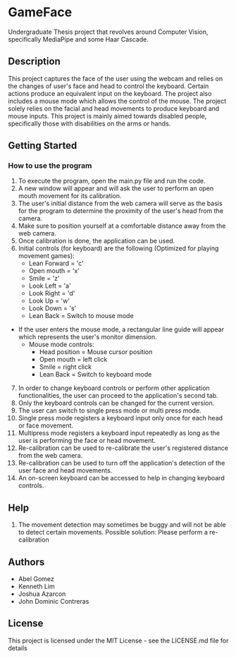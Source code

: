 # GameFace
Undergraduate Thesis project that revolves around Computer Vision, specifically MediaPipe and some Haar Cascade.

## Description
This project captures the face of the user using the webcam and relies on the changes of user's face and head to control the keyboard. Certain actions produce an equivalent input on the keyboard. 
The project also includes a mouse mode which allows the control of the mouse.
The project solely relies on the facial and head movements to produce keyboard and mouse inputs.
This project is mainly aimed towards disabled people, specifically those with disabilities on the arms or hands.

## Getting Started

### How to use the program
1. To execute the program, open the main.py file and run the code.
2. A new window will appear and will ask the user to perform an open mouth movement for its calibration.
3. The user's initial distance from the web camera will serve as the basis for the program to determine the proximity of the user's head from the camera.
4. Make sure to position yourself at a comfortable distance away from the web camera.
5. Once calibration is done, the application can be used.
6. Initial controls (for keyboard) are the following (Optimized for playing movement games):
   - Lean Forward = 'c'
   - Open mouth = 'x'
   - Smile = 'z'
   - Look Left = 'a'
   - Look Right = 'd'
   - Look Up  = 'w'
   - Look Down = 's'
   - Lean Back = Switch to mouse mode

- If the user enters the mouse mode, a rectangular line guide will appear which represents the user's monitor dimension.
   - Mouse mode controls:
        - Head position = Mouse cursor position
        - Open mouth = left click
        - Smile = right click
        - Lean Back = Switch to keyboard mode

7. In order to change keyboard controls or perform other application functionalities, the user can proceed to the application's second tab.
8. Only the keyboard controls can be changed for the current version.
9. The user can switch to single press mode or multi press mode.
10. Single press mode registers a keyboard input only once for each head or face movement.
11. Multipress mode registers a keyboard input repeatedly as long as the user is performing the face or head movement.
12. Re-calibration can be used to re-calibrate the user's registered distance from the web camera.
13. Re-calibration can be used to turn off the application's detection of the user face and head movements.
14. An on-screen keyboard can be accessed to help in changing keyboard controls.

## Help
1. The movement detection may sometimes be buggy and will not be able to detect certain movements.
   Possible solution: Please perform a re-calibration

## Authors

- Abel Gomez  
- Kenneth Lim
- Joshua Azarcon
- John Dominic Contreras

## License

This project is licensed under the MIT License - see the LICENSE.md file for details
